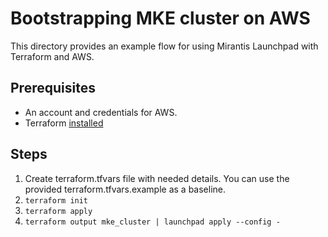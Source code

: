 # Bootstrapping MKE cluster on AWS

This directory provides an example flow for using Mirantis Launchpad with Terraform and AWS.

## Prerequisites

* An account and credentials for AWS.
* Terraform [installed](https://learn.hashicorp.com/terraform/getting-started/install)

## Steps

1. Create terraform.tfvars file with needed details. You can use the provided terraform.tfvars.example as a baseline.
2. `terraform init`
3. `terraform apply`
4. `terraform output mke_cluster | launchpad apply --config -`
